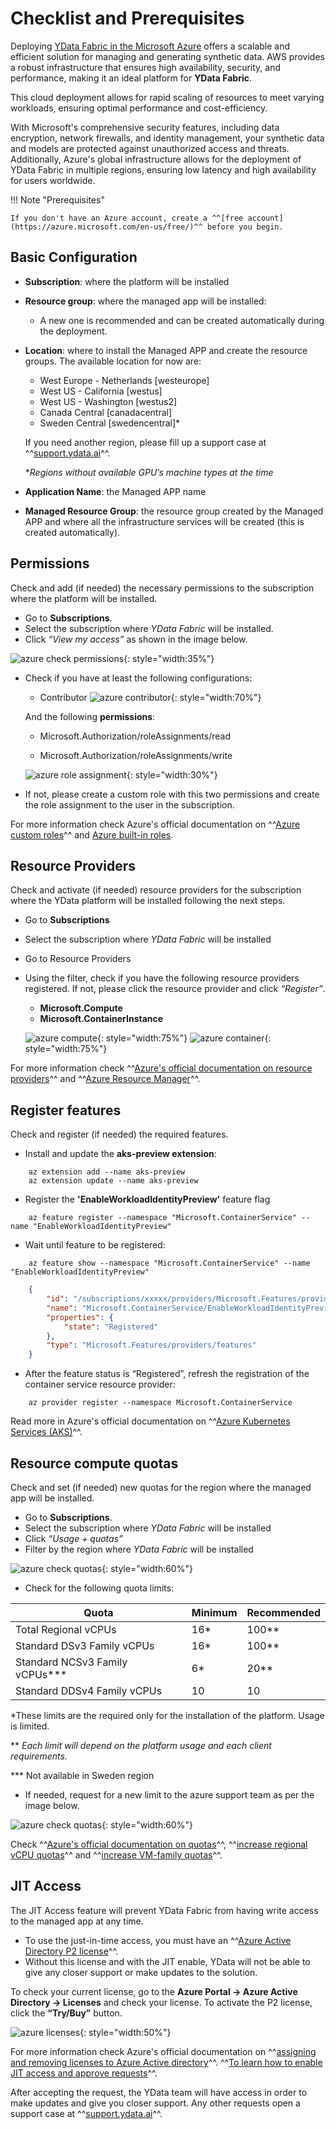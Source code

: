 # Checklist and Prerequisites

Deploying [YData Fabric in the Microsoft Azure](https://azuremarketplace.microsoft.com/en-us/marketplace/apps/ydatalda1622051287515.ydata1?tab=overview) offers a scalable and efficient solution for managing and generating synthetic data. AWS provides a robust
infrastructure that ensures high availability, security, and performance, making it an ideal platform for **YData Fabric**.

This cloud deployment allows for rapid scaling of resources to meet varying workloads, ensuring optimal performance and cost-efficiency.

With Microsoft's comprehensive security features, including data encryption, network firewalls, and identity management,
your synthetic data and models are protected against unauthorized access and threats.
Additionally, Azure's global infrastructure allows for the deployment of YData Fabric in multiple regions,
ensuring low latency and high availability for users worldwide.

!!! Note "Prerequisites"

    If you don't have an Azure account, create a ^^[free account](https://azure.microsoft.com/en-us/free/)^^ before you begin.

## Basic Configuration

- **Subscription**: where the platform will be installed
- **Resource group**: where the managed app will be installed:
    - A new one is recommended and can be created automatically during the deployment.

- **Location**: where to install the Managed APP and create the resource groups. The available location for now are:
    - West Europe - Netherlands [westeurope]
    - West US - California [westus]
    - West US - Washington [westus2]
    - Canada Central [canadacentral]
    - Sweden Central [swedencentral]*
    
    If you need another region, please fill up a support case at ^^[support.ydata.ai](http://support.ydata.ai)^^.
    
    **Regions without available GPU’s machine types at the time*
    
- **Application Name**: the Managed APP name
- **Managed Resource Group**: the resource group created by the Managed APP and where all the infrastructure services will be created 
(this is created automatically).

## Permissions
Check and add (if needed) the necessary permissions to the subscription where the platform will be installed.

- Go to **Subscriptions**.
- Select the subscription where *YData Fabric* will be installed.
- Click *“View my access”* as shown in the image below.

![azure check permissions](../../../assets/deployment_security/azure/azure_check_permissions.png){: style="width:35%"}

- Check if you have at least the following configurations:


  - Contributor
  ![azure contributor](../../../assets/deployment_security/azure/azure_contributor.png){: style="width:70%"}

  And the following **permissions**: 

  - Microsoft.Authorization/roleAssignments/read

  - Microsoft.Authorization/roleAssignments/write

  ![azure role assignment](../../../assets/deployment_security/azure/azure_role_assignment.png){: style="width:30%"}

- If not, please create a custom role with this two permissions and create the role assignment to the user in the subscription. 

For more information check Azure's official documentation on ^^[Azure custom roles](https://learn.microsoft.com/en-us/azure/role-based-access-control/custom-roles)^^
and [Azure built-in roles](https://learn.microsoft.com/en-us/azure/role-based-access-control/built-in-roles#contributor). 

## Resource Providers
Check and activate (if needed) resource providers for the subscription where the YData platform will be installed following the next steps. 

- Go to **Subscriptions**
- Select the subscription where *YData Fabric* will be installed
- Go to Resource Providers
- Using the filter, check if you have the following resource providers registered. If not, please click the resource provider and click *“Register”*.
  
    - **Microsoft.Compute**
    - **Microsoft.ContainerInstance**

    ![azure compute](../../../assets/deployment_security/azure/azure_contributor.png){: style="width:75%"}
    ![azure container](../../../assets/deployment_security/azure/azure_container.png){: style="width:75%"}

For more information check ^^[Azure's official documentation on resource providers](https://learn.microsoft.com/en-us/azure/azure-resource-manager/management/resource-providers-and-types)^^
and ^^[Azure Resource Manager](https://learn.microsoft.com/en-us/azure/azure-resource-manager/management/azure-services-resource-providers)^^.

## Register features
Check and register (if needed) the required features.
- Install and update the **aks-preview extension**:

``` shell
    az extension add --name aks-preview
    az extension update --name aks-preview
```

- Register the **'EnableWorkloadIdentityPreview'** feature flag

``` shell
    az feature register --namespace "Microsoft.ContainerService" --name "EnableWorkloadIdentityPreview"
```

- Wait until feature to be registered:

``` shell
    az feature show --namespace "Microsoft.ContainerService" --name "EnableWorkloadIdentityPreview"
```
``` json
    {
        "id": "/subscriptions/xxxxx/providers/Microsoft.Features/providers/Microsoft.ContainerService/features/EnableWorkloadIdentityPreview",
        "name": "Microsoft.ContainerService/EnableWorkloadIdentityPreview",
        "properties": {
            "state": "Registered"
        },
        "type": "Microsoft.Features/providers/features"
    }
```

- After the feature status is “Registered”, refresh the registration of the container service resource provider:

``` shell
    az provider register --namespace Microsoft.ContainerService
```

Read more in Azure's official documentation on ^^[Azure Kubernetes Services (AKS)](https://learn.microsoft.com/en-us/azure/aks/workload-identity-deploy-cluster#install-the-aks-preview-azure-cli-extension)^^.

## Resource compute quotas
Check and set (if needed) new quotas for the region where the managed app will be installed. 

- Go to **Subscriptions**.
- Select the subscription where *YData Fabric* will be installed
- Click _“Usage + quotas”_
- Filter by the region where _YData Fabric_ will be installed

![azure check quotas](../../../assets/deployment_security/azure/azure_check_quotas.png){: style="width:60%"}

- Check for the following quota limits:

| Quota | Minimum | Recommended |
| --- | --- | --- |
| Total Regional vCPUs | 16* | 100** |
| Standard DSv3 Family vCPUs | 16* | 100** |
| Standard NCSv3 Family vCPUs*** | 6* | 20** |
| Standard DDSv4 Family vCPUs | 10 | 10 |

*These limits are the required only for the installation of the platform. Usage is limited.

** *Each limit will depend on the platform usage and each client requirements.*

*** Not available in Sweden region

- If needed, request for a new limit to the azure support team as per the image below.

![azure check quotas](../../../assets/deployment_security/azure/azure_request_quota.png){: style="width:60%"}

Check ^^[Azure's official documentation on quotas](https://learn.microsoft.com/en-us/azure/quotas/view-quotas)^^, 
^^[increase regional vCPU quotas](https://learn.microsoft.com/en-us/azure/quotas/regional-quota-requests)^^ and 
^^[increase VM-family quotas](https://learn.microsoft.com/en-us/azure/quotas/per-vm-quota-requests)^^. 

## JIT Access
The JIT Access feature will prevent YData Fabric from having write access to the managed app at any time. 

- To use the just-in-time access, you must have an ^^[Azure Active Directory P2 license](https://docs.microsoft.com/en-us/azure/active-directory/privileged-identity-management/subscription-requirements)^^.
- Without this license and with the JIT enable, YData will not be able to give any closer support or make updates to the solution.

To check your current license, go to the **Azure Portal → Azure Active Directory → Licenses** and check your license. 
To activate the P2 license, click the **“Try/Buy”** button.

![azure licenses](../../../assets/deployment_security/azure/azure_licenses.png){: style="width:50%"}

For more information check Azure's official documentation on ^^[assigning and removing licenses to Azure Active directory](https://learn.microsoft.com/en-us/entra/fundamentals/license-users-groups)^^.
^^[To learn how to enable JIT access and approve requests](https://learn.microsoft.com/en-us/azure/azure-resource-manager/managed-applications/approve-just-in-time-access)^^.

After accepting the request, the YData team will have access in order to make updates and give you closer support. 
Any other requests open a support case at ^^[support.ydata.ai](https://support.ydata.ai)^^.


